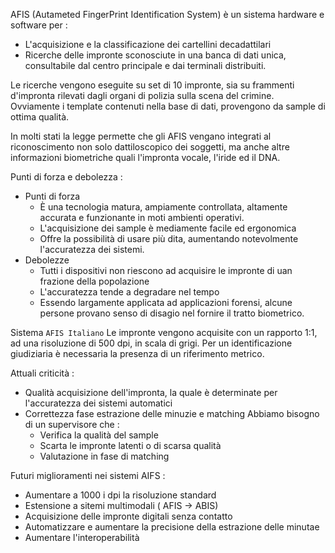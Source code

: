 AFIS (Autameted FingerPrint Identification System) è un sistema hardware e software per :
- L'acquisizione e la classificazione dei cartellini decadattilari
- Ricerche delle impronte sconosciute in una banca di dati unica, consultabile dal centro principale e dai terminali distribuiti.

Le ricerche vengono eseguite su set di 10 impronte, sia su frammenti d'impronta rilevati dagli organi di polizia sulla scena del crimine.
Ovviamente i template contenuti nella base di dati, provengono da sample di ottima qualità.

In molti stati la legge permette che gli AFIS vengano integrati al riconoscimento non solo dattiloscopico dei soggetti, ma anche altre informazioni biometriche quali l'impronta vocale, l'iride ed il DNA.

Punti di forza e debolezza :
- Punti di forza
	- È una tecnologia matura, ampiamente controllata, altamente accurata e funzionante in moti ambienti operativi.
	- L'acquisizione dei sample è mediamente facile ed ergonomica
	- Offre la possibilità di usare più dita, aumentando notevolmente l'accuratezza dei sistemi.
- Debolezze
	- Tutti i dispositivi non riescono ad acquisire le impronte di uan frazione della popolazione
	- L'accuratezza tende a degradare nel tempo
	- Essendo largamente applicata ad applicazioni forensi, alcune persone provano senso di disagio nel fornire il tratto biometrico.


Sistema `AFIS Italiano`
Le impronte vengono acquisite con un rapporto 1:1, ad una risoluzione di 500 dpi, in scala di grigi. Per un identificazione giudiziaria è necessaria la presenza di un riferimento metrico.

Attuali criticità :
- Qualità acquisizione dell'impronta, la quale è determinate per l'accuratezza dei sistemi automatici
- Correttezza fase estrazione delle minuzie e matching
	Abbiamo bisogno di un supervisore che :
	- Verifica la qualità del sample 
	- Scarta le impronte latenti o di scarsa qualità
	- Valutazione in fase di matching

Futuri miglioramenti nei sistemi AIFS :
- Aumentare a 1000 i dpi la risoluzione standard
- Estensione a sitemi multimodali ( AFIS -> ABIS)
- Acquisizione delle impronte digitali senza contatto
- Automatizzare e aumentare la precisione della estrazione delle minutae
- Aumentare l'interoperabilità